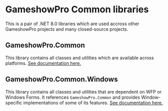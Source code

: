 ﻿# GameshowPro Common libraries
This is a pair of .NET 8.0 libraries which are used accross other GameshowPro projects and many closed-source projects.

## GameshowPro.Common
This library contains all classes and utilities which are available across platforms.
[See documentation here.](GameshowPro.Common/Docs/README.md)

## GameshowPro.Common.Windows
This library contains all classes and utilities that are dependent on WFP or Windows Forms. It references `GameshowPro.Common` and provides Window-specific implementations of some of its features.
[See documentation here.](GameshowPro.Common.Windows/Docs/README.md)